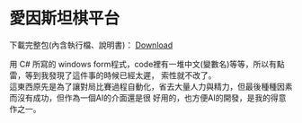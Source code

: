# 愛因斯坦棋平台</br>
下載完整包(內含執行檔、說明書)：
<a href="https://drive.google.com/file/d/0B4ZdTNgLf8OwekpwUW83ZjBhclU/view" target="_blank">Download</a>
</br>

  用 C# 所寫的 windows form程式，code裡有一堆中文(變數名)等等，所以有點雷，等到我發現了這件事的時候已經太遲，
索性就不改了。</br>
  這東西原先是為了讓對局比賽過程自動化，省去大量人力與精力，但最後種種因素而沒有成功，但作為一個AI的介面還是很
好用的，也方便AI的開發，是我的得意作之一。
